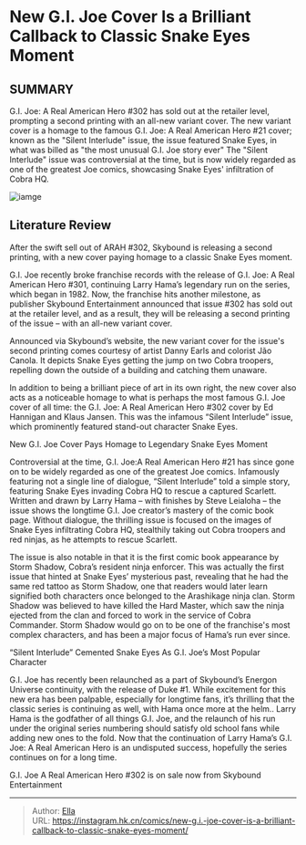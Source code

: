 # New G.I. Joe Cover Is a Brilliant Callback to Classic Snake Eyes Moment


## SUMMARY 



  G.I. Joe: A Real American Hero #302 has sold out at the retailer level, prompting a second printing with an all-new variant cover.   The new variant cover is a homage to the famous G.I. Joe: A Real American Hero #21 cover; known as the &#34;Silent Interlude&#34; issue, the issue featured Snake Eyes, in what was billed as &#34;the most unusual G.I. Joe story ever&#34;   The &#34;Silent Interlude&#34; issue was controversial at the time, but is now widely regarded as one of the greatest Joe comics, showcasing Snake Eyes&#39; infiltration of Cobra HQ.  

![iamge](https://static1.srcdn.com/wordpress/wp-content/uploads/2024/01/g-i-_joe_a_real_american_hero_vol_1_21_featured.jpg)

## Literature Review

After the swift sell out of ARAH #302, Skybound is releasing a second printing, with a new cover paying homage to a classic Snake Eyes moment.




G.I. Joe recently broke franchise records with the release of G.I. Joe: A Real American Hero #301, continuing Larry Hama’s legendary run on the series, which began in 1982. Now, the franchise hits another milestone, as publisher Skybound Entertainment announced that issue #302 has sold out at the retailer level, and as a result, they will be releasing a second printing of the issue – with an all-new variant cover.




Announced via Skybound’s website, the new variant cover for the issue&#39;s second printing comes courtesy of artist Danny Earls and colorist Jão Canola. It depicts Snake Eyes getting the jump on two Cobra troopers, repelling down the outside of a building and catching them unaware.



          

In addition to being a brilliant piece of art in its own right, the new cover also acts as a noticeable homage to what is perhaps the most famous G.I. Joe cover of all time: the G.I. Joe: A Real American Hero #302 cover by Ed Hannigan and Klaus Jansen. This was the infamous “Silent Interlude” issue, which prominently featured stand-out character Snake Eyes.


 New G.I. Joe Cover Pays Homage to Legendary Snake Eyes Moment 


          




Controversial at the time, G.I. Joe:A Real American Hero #21 has since gone on to be widely regarded as one of the greatest Joe comics. Infamously featuring not a single line of dialogue, “Silent Interlude” told a simple story, featuring Snake Eyes invading Cobra HQ to rescue a captured Scarlett. Written and drawn by Larry Hama – with finishes by Steve Leialoha – the issue shows the longtime G.I. Joe creator’s mastery of the comic book page. Without dialogue, the thrilling issue is focused on the images of Snake Eyes infiltrating Cobra HQ, stealthily taking out Cobra troopers and red ninjas, as he attempts to rescue Scarlett.

The issue is also notable in that it is the first comic book appearance by Storm Shadow, Cobra’s resident ninja enforcer. This was actually the first issue that hinted at Snake Eyes’ mysterious past, revealing that he had the same red tattoo as Storm Shadow, one that readers would later learn signified both characters once belonged to the Arashikage ninja clan. Storm Shadow was believed to have killed the Hard Master, which saw the ninja ejected from the clan and forced to work in the service of Cobra Commander. Storm Shadow would go on to be one of the franchise&#39;s most complex characters, and has been a major focus of Hama’s run ever since.






 “Silent Interlude” Cemented Snake Eyes As G.I. Joe’s Most Popular Character 


          

G.I. Joe has recently been relaunched as a part of Skybound’s Energon Universe continuity, with the release of Duke #1. While excitement for this new era has been palpable, especially for longtime fans, it’s thrilling that the classic series is continuing as well, with Hama once more at the helm.. Larry Hama is the godfather of all things G.I. Joe, and the relaunch of his run under the original series numbering should satisfy old school fans while adding new ones to the fold. Now that the continuation of Larry Hama’s G.I. Joe: A Real American Hero is an undisputed success, hopefully the series continues on for a long time.



G.I. Joe A Real American Hero #302 is on sale now from Skybound Entertainment









---

> Author: [Ella](https://instagram.hk.cn/)  
> URL: https://instagram.hk.cn/comics/new-g.i.-joe-cover-is-a-brilliant-callback-to-classic-snake-eyes-moment/  

